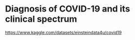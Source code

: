 # Diagnosis of COVID-19 and its clinical spectrum

https://www.kaggle.com/datasets/einsteindata4u/covid19
